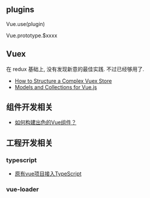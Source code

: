 



## plugins

Vue.use(plugin)

Vue.prototype.$xxxx



## Vuex

在 redux 基础上, 没有发现新意的最佳实践. 不过已经够用了.

- [How to Structure a Complex Vuex Store](https://markus.oberlehner.net/blog/how-to-structure-a-complex-vuex-store/)
- [Models and Collections for Vue.js](https://codeburst.io/models-and-collections-for-vue-js-45803431aaf4)



## 组件开发相关

- [如何构建出色的Vue组件？](https://mp.weixin.qq.com/s?__biz=MzUxMzcxMzE5Ng==&mid=2247489158&idx=1&sn=d6546684938d7a6b60a401f576c54832&chksm=f951a3c5ce262ad3ecf29d0daf956e7dd87e605a39e4ec1d3c5d9717e0d8031ccc067f22502a&scene=21#wechat_redirect)



## 工程开发相关


### typescript

- [原有vue项目接入TypeScript](https://zhuanlan.zhihu.com/p/51841761)


### vue-loader

